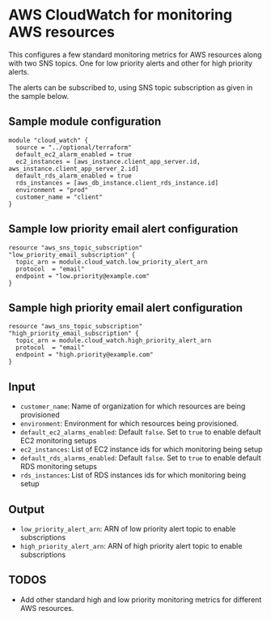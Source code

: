 # AWS CloudWatch for monitoring AWS resources

This configures a few standard monitoring metrics for AWS resources along with two
SNS topics. One for low priority alerts and other for high priority alerts.

The alerts can be subscribed to, using SNS topic subscription as given in the sample below.

## Sample module configuration

```
module "cloud_watch" {
  source = "../optional/terraform"
  default_ec2_alarm_enabled = true
  ec2_instances = [aws_instance.client_app_server.id, aws_instance.client_app_server_2.id]
  default_rds_alarm_enabled = true
  rds_instances = [aws_db_instance.client_rds_instance.id]
  environment = "prod"
  customer_name = "client"
}
```

## Sample low priority email alert configuration

```
resource "aws_sns_topic_subscription" "low_priority_email_subscription" {
  topic_arn = module.cloud_watch.low_priority_alert_arn
  protocol  = "email"
  endpoint = "low.priority@example.com"
}
```

## Sample high priority email alert configuration

```
resource "aws_sns_topic_subscription" "high_priority_email_subscription" {
  topic_arn = module.cloud_watch.high_priority_alert_arn
  protocol  = "email"
  endpoint = "high.priority@example.com"
}
```

## Input

- `customer_name`: Name of organization for which resources are being provisioned
- `environment`: Environment for which resources being provisioned.
- `default_ec2_alarms_enabled`: Default `false`. Set to `true` to enable default EC2 monitoring setups
- `ec2_instances`: List of EC2 instance ids for which monitoring being setup
- `default_rds_alarms_enabled`: Default `false`. Set to `true` to enable default RDS monitoring setups
- `rds_instances`: List of RDS instances ids for which monitoring being setup


## Output

- `low_priority_alert_arn`: ARN of low priority alert topic to enable subscriptions
- `high_priority_alert_arn`: ARN of high priority alert topic to enable subscriptions


## TODOS

- Add other standard high and low priority monitoring metrics for different AWS resources.
